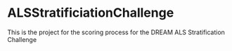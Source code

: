 # ALSStratificiationChallenge
This is the project for the scoring process for the DREAM ALS Stratification Challenge
